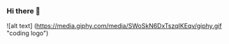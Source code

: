 ### Hi there 👋

![alt text] (https://media.giphy.com/media/SWoSkN6DxTszqIKEqv/giphy.gif "coding logo")
<!--
**m-nkosi/m-nkosi** is a ✨ _special_ ✨ repository because its `README.md` (this file) appears on your GitHub profile.

Here are some ideas to get you started:

- 🔭 I’m currently working on ...
- 🌱 I’m currently learning ...
- 👯 I’m looking to collaborate on ...
- 🤔 I’m looking for help with ...
- 💬 Ask me about ...
- 📫 How to reach me: ...
- 😄 Pronouns: ...
- ⚡ Fun fact: ...
-->
